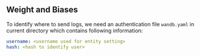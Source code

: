 ## Weight and Biases

To identify where to send logs, we need an authentication file `wandb.yaml` in current directory which contains
following information:

```yaml
username: <username used for entity setting>
hash: <hash to identify user>
```
